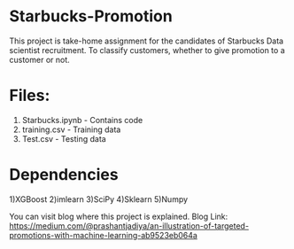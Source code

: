 # Starbucks-Promotion
This project is take-home assignment for the candidates of Starbucks Data scientist recruitment. To classify customers, whether to give promotion to a customer or not.

# Files:
1) Starbucks.ipynb - Contains code
2) training.csv - Training data
3) Test.csv - Testing data

# Dependencies
1)XGBoost
2)imlearn
3)SciPy
4)Sklearn 
5)Numpy

You can visit blog where this project is explained. Blog Link: https://medium.com/@prashantjadiya/an-illustration-of-targeted-promotions-with-machine-learning-ab9523eb064a

